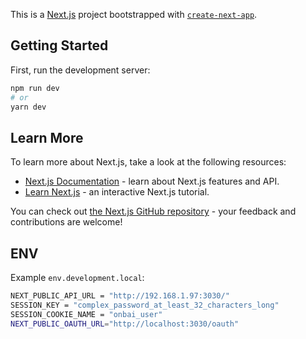 This is a [Next.js](https://nextjs.org/) project bootstrapped with [`create-next-app`](https://github.com/vercel/next.js/tree/canary/packages/create-next-app).

## Getting Started

First, run the development server:

```bash
npm run dev
# or
yarn dev
```

## Learn More

To learn more about Next.js, take a look at the following resources:

- [Next.js Documentation](https://nextjs.org/docs) - learn about Next.js features and API.
- [Learn Next.js](https://nextjs.org/learn) - an interactive Next.js tutorial.

You can check out [the Next.js GitHub repository](https://github.com/vercel/next.js/) - your feedback and contributions are welcome!

## ENV

Example `env.development.local`:

```bash
NEXT_PUBLIC_API_URL = "http://192.168.1.97:3030/"
SESSION_KEY = "complex_password_at_least_32_characters_long"
SESSION_COOKIE_NAME = "onbai_user"
NEXT_PUBLIC_OAUTH_URL="http://localhost:3030/oauth"
```
